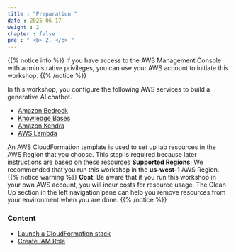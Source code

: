 ```yaml
---
title : "Preparation "
date : 2025-06-17
weight : 2
chapter : false
pre : " <b> 2. </b> "
---
```


{{% notice info %}}
If you have access to the AWS Management Console with administrative privileges, you can use your AWS account to initiate this workshop.
{{% /notice %}}

In this workshop, you configure the following AWS services to build a generative AI chatbot.
  - [Amazon Bedrock](https://aws.amazon.com/vi/bedrock/)
  - [Knowledge Bases ](https://aws.amazon.com/vi/bedrock/knowledge-bases/)
  - [Amazon Kendra](https://aws.amazon.com/vi/kendra/)
  - [AWS Lambda](https://aws.amazon.com/vi/lambda/)

An AWS CloudFormation template is used to set up lab resources in the AWS Region that you choose. This step is required because later instructions are based on these resources
**Supported Regions**: We recommended that you run this workshop in the **us-west-1** AWS Region.
{{% notice warning %}}
**Cost**: Be aware that if you run this workshop in your own AWS account, you will incur costs for resource usage. The Clean Up section in the left navigation pane can help you remove resources from your environment when you are done.
{{% /notice %}}
### Content
  - [Launch a CloudFormation stack](2.1-launchastack/)
  - [Create IAM Role](2.2-createiamrole/)
